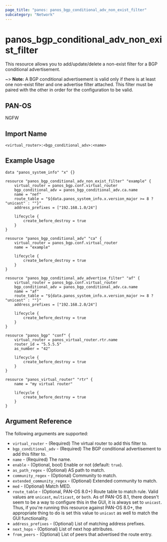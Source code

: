 ```yaml
---
page_title: "panos: panos_bgp_conditional_adv_non_exist_filter"
subcategory: "Network"
---
```


# panos_bgp_conditional_adv_non_exist_filter

This resource allows you to add/update/delete a non-exist filter for a
BGP conditional advertisement.

~> **Note:** A BGP conditional advertisement is valid only if there is at least
one non-exist filter and one advertise filter attached.  This filter must be paired
with the other in order for the configuration to be valid.


## PAN-OS

NGFW


## Import Name

```shell
<virtual_router>:<bgp_conditional_adv>:<name>
```


## Example Usage

```hcl
data "panos_system_info" "x" {}

resource "panos_bgp_conditional_adv_non_exist_filter" "example" {
    virtual_router = panos_bgp.conf.virtual_router
    bgp_conditional_adv = panos_bgp_conditional_adv.ca.name
    name = "nef"
    route_table = "${data.panos_system_info.x.version_major >= 8 ? "unicast" : ""}"
    address_prefixes = ["192.168.1.0/24"]

    lifecycle {
        create_before_destroy = true
    }
}

resource "panos_bgp_conditional_adv" "ca" {
    virtual_router = panos_bgp.conf.virtual_router
    name = "example"

    lifecycle {
        create_before_destroy = true
    }
}

resource "panos_bgp_conditional_adv_advertise_filter" "af" {
    virtual_router = panos_bgp.conf.virtual_router
    bgp_conditional_adv = panos_bgp_conditional_adv.ca.name
    name = "af"
    route_table = "${data.panos_system_info.x.version_major >= 8 ? "unicast" : ""}"
    address_prefixes = ["192.168.2.0/24"]

    lifecycle {
        create_before_destroy = true
    }
}

resource "panos_bgp" "conf" {
    virtual_router = panos_virtual_router.rtr.name
    router_id = "5.5.5.5"
    as_number = "42"

    lifecycle {
        create_before_destroy = true
    }
}

resource "panos_virtual_router" "rtr" {
    name = "my virtual router"

    lifecycle {
        create_before_destroy = true
    }
}
```

## Argument Reference

The following arguments are supported:

* `virtual_router` - (Required) The virtual router to add this filter to.
* `bgp_conditional_adv` - (Required) The BGP conditional advertisement to add
  this filter to.
* `name` - (Required) The name.
* `enable` - (Optional, bool) Enable or not (default: `true`).
* `as_path_regex` - (Optional) AS path to match.
* `community_regex` - (Optional) Community to match.
* `extended_community_regex` - (Optional) Extended community to match.
* `med` - (Optional) Match MED.
* `route_table` - (Optional, PAN-OS 8.0+) Route table to match rule.  Valid
  values are `unicast`, `multicast`, or `both`.  As of PAN-OS 8.1, there doesn't
  seem to be a way to configure this in the GUI, it is always set to `unicast`.
  Thus, if you're running this resource against PAN-OS 8.0+, the appropriate
  thing to do is set this value to `unicast` as well to match the GUI functionality.
* `address_prefixes` - (Optional) List of matching address prefixes.
* `next_hops` - (Optional) List of next hop attributes.
* `from_peers` - (Optional) List of peers that advertised the route entry.
